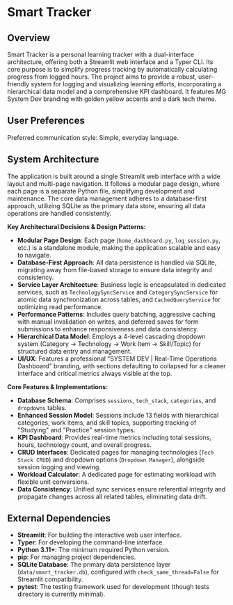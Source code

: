 # Smart Tracker

## Overview
Smart Tracker is a personal learning tracker with a dual-interface architecture, offering both a Streamlit web interface and a Typer CLI. Its core purpose is to simplify progress tracking by automatically calculating progress from logged hours. The project aims to provide a robust, user-friendly system for logging and visualizing learning efforts, incorporating a hierarchical data model and a comprehensive KPI dashboard. It features MG System Dev branding with golden yellow accents and a dark tech theme.

## User Preferences
Preferred communication style: Simple, everyday language.

## System Architecture
The application is built around a single Streamlit web interface with a wide layout and multi-page navigation. It follows a modular page design, where each page is a separate Python file, simplifying development and maintenance. The core data management adheres to a database-first approach, utilizing SQLite as the primary data store, ensuring all data operations are handled consistently.

**Key Architectural Decisions & Design Patterns:**
-   **Modular Page Design**: Each page (`home_dashboard.py`, `log_session.py`, etc.) is a standalone module, making the application scalable and easy to navigate.
-   **Database-First Approach**: All data persistence is handled via SQLite, migrating away from file-based storage to ensure data integrity and consistency.
-   **Service Layer Architecture**: Business logic is encapsulated in dedicated services, such as `TechnologySyncService` and `CategorySyncService` for atomic data synchronization across tables, and `CachedQueryService` for optimizing read performance.
-   **Performance Patterns**: Includes query batching, aggressive caching with manual invalidation on writes, and deferred saves for form submissions to enhance responsiveness and data consistency.
-   **Hierarchical Data Model**: Employs a 4-level cascading dropdown system (Category → Technology → Work Item → Skill/Topic) for structured data entry and management.
-   **UI/UX**: Features a professional "SYSTEM DEV | Real-Time Operations Dashboard" branding, with sections defaulting to collapsed for a cleaner interface and critical metrics always visible at the top.

**Core Features & Implementations:**
-   **Database Schema**: Comprises `sessions`, `tech_stack`, `categories`, and `dropdowns` tables.
-   **Enhanced Session Model**: Sessions include 13 fields with hierarchical categories, work items, and skill topics, supporting tracking of "Studying" and "Practice" session types.
-   **KPI Dashboard**: Provides real-time metrics including total sessions, hours, technology count, and overall progress.
-   **CRUD Interfaces**: Dedicated pages for managing technologies (`Tech Stack CRUD`) and dropdown options (`Dropdown Manager`), alongside session logging and viewing.
-   **Workload Calculator**: A dedicated page for estimating workload with flexible unit conversions.
-   **Data Consistency**: Unified sync services ensure referential integrity and propagate changes across all related tables, eliminating data drift.

## External Dependencies
-   **Streamlit**: For building the interactive web user interface.
-   **Typer**: For developing the command-line interface.
-   **Python 3.11+**: The minimum required Python version.
-   **pip**: For managing project dependencies.
-   **SQLite Database**: The primary data persistence layer (`data/smart_tracker.db`), configured with `check_same_thread=False` for Streamlit compatibility.
-   **pytest**: The testing framework used for development (though tests directory is currently minimal).